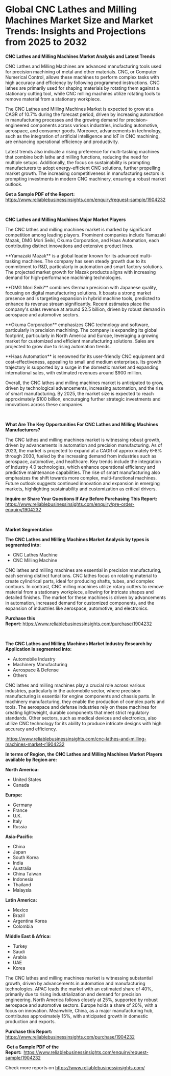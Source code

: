 <p><h1>Global CNC Lathes and Milling Machines Market Size and Market Trends: Insights and Projections from 2025 to 2032</h1></p><p><strong>CNC Lathes and Milling Machines Market Analysis and Latest Trends</strong></p>
<p><p>CNC Lathes and Milling Machines are advanced manufacturing tools used for precision machining of metal and other materials. CNC, or Computer Numerical Control, allows these machines to perform complex tasks with high accuracy and efficiency by following programmed instructions. CNC lathes are primarily used for shaping materials by rotating them against a stationary cutting tool, while CNC milling machines utilize rotating tools to remove material from a stationary workpiece. </p><p>The CNC Lathes and Milling Machines Market is expected to grow at a CAGR of 10.7% during the forecast period, driven by increasing automation in manufacturing processes and the growing demand for precision-engineered components across various industries, including automotive, aerospace, and consumer goods. Moreover, advancements in technology, such as the integration of artificial intelligence and IoT in CNC machining, are enhancing operational efficiency and productivity. </p><p>Latest trends also indicate a rising preference for multi-tasking machines that combine both lathe and milling functions, reducing the need for multiple setups. Additionally, the focus on sustainability is prompting manufacturers to adopt energy-efficient CNC solutions, further propelling market growth. The increasing competitiveness in manufacturing sectors is prompting investments in modern CNC machinery, ensuring a robust market outlook.</p></p>
<p><strong>Get a Sample PDF of the Report:&nbsp;</strong> <a href="https://www.reliablebusinessinsights.com/enquiry/request-sample/1904232?utm_campaign=2278&utm_medium=2&utm_source=Github&utm_content=ia&utm_term=10042025&utm_id=cnc-lathes-and-milling-machines">https://www.reliablebusinessinsights.com/enquiry/request-sample/1904232</a></p>
<p>&nbsp;</p>
<p><strong>CNC Lathes and Milling Machines Major Market Players</strong></p>
<p><p>The CNC lathes and milling machines market is marked by significant competition among leading players. Prominent companies include Yamazaki Mazak, DMG Mori Seiki, Okuma Corporation, and Haas Automation, each contributing distinct innovations and extensive product lines.</p><p>**Yamazaki Mazak** is a global leader known for its advanced multi-tasking machines. The company has seen steady growth due to its commitment to R&D, particularly in automation and smart factory solutions. The projected market growth for Mazak products aligns with increasing demand for high-performance machining technologies.</p><p>**DMG Mori Seiki** combines German precision with Japanese quality, focusing on digital manufacturing solutions. It boasts a strong market presence and is targeting expansion in hybrid machine tools, predicted to enhance its revenue stream significantly. Recent estimates place the company's sales revenue at around $2.5 billion, driven by robust demand in aerospace and automotive sectors.</p><p>**Okuma Corporation** emphasizes CNC technology and software, particularly in precision machining. The company is expanding its global footprint, particularly in North America and Europe, leveraging a growing market for customized and efficient manufacturing solutions. Sales are projected to grow due to rising automation trends.</p><p>**Haas Automation** is renowned for its user-friendly CNC equipment and cost-effectiveness, appealing to small and medium enterprises. Its growth trajectory is supported by a surge in the domestic market and expanding international sales, with estimated revenues around $900 million.</p><p>Overall, the CNC lathes and milling machines market is anticipated to grow, driven by technological advancements, increasing automation, and the rise of smart manufacturing. By 2025, the market size is expected to reach approximately $100 billion, encouraging further strategic investments and innovations across these companies.</p></p>
<p>&nbsp;</p>
<p><strong>What Are The Key Opportunities For CNC Lathes and Milling Machines Manufacturers?</strong></p>
<p><p>The CNC lathes and milling machines market is witnessing robust growth, driven by advancements in automation and precision manufacturing. As of 2023, the market is projected to expand at a CAGR of approximately 6-8% through 2030, fueled by the increasing demand from industries such as aerospace, automotive, and healthcare. Key trends include the integration of Industry 4.0 technologies, which enhance operational efficiency and predictive maintenance capabilities. The rise of smart manufacturing also emphasizes the shift towards more complex, multi-functional machines. Future outlook suggests continued innovation and expansion in emerging markets, highlighting sustainability and customization as critical drivers.</p></p>
<p><strong>Inquire or Share Your Questions If Any Before Purchasing This Report:</strong> <a href="https://www.reliablebusinessinsights.com/enquiry/pre-order-enquiry/1904232?utm_campaign=2278&utm_medium=2&utm_source=Github&utm_content=ia&utm_term=10042025&utm_id=cnc-lathes-and-milling-machines">https://www.reliablebusinessinsights.com/enquiry/pre-order-enquiry/1904232</a></p>
<p>&nbsp;</p>
<p><strong>Market Segmentation</strong></p>
<p><strong>The CNC Lathes and Milling Machines Market Analysis by types is segmented into:</strong></p>
<p><ul><li>CNC Lathes Machine</li><li>CNC Milling Machine</li></ul></p>
<p><p>CNC lathes and milling machines are essential in precision manufacturing, each serving distinct functions. CNC lathes focus on rotating material to create cylindrical parts, ideal for producing shafts, tubes, and complex contours. In contrast, CNC milling machines utilize rotary cutters to remove material from a stationary workpiece, allowing for intricate shapes and detailed finishes. The market for these machines is driven by advancements in automation, increased demand for customized components, and the expansion of industries like aerospace, automotive, and electronics.</p></p>
<p><strong>Purchase this Report:&nbsp;</strong><a href="https://www.reliablebusinessinsights.com/purchase/1904232?utm_campaign=2278&utm_medium=2&utm_source=Github&utm_content=ia&utm_term=10042025&utm_id=cnc-lathes-and-milling-machines">https://www.reliablebusinessinsights.com/purchase/1904232</a></p>
<p>&nbsp;</p>
<p><strong>The CNC Lathes and Milling Machines Market Industry Research by Application is segmented into:</strong></p>
<p><ul><li>Automobile Industry</li><li>Machinery Manufacturing</li><li>Aerospace & Defense</li><li>Others</li></ul></p>
<p><p>CNC lathes and milling machines play a crucial role across various industries, particularly in the automobile sector, where precision manufacturing is essential for engine components and chassis parts. In machinery manufacturing, they enable the production of complex parts and tools. The aerospace and defense industries rely on these machines for creating lightweight, durable components that meet strict regulatory standards. Other sectors, such as medical devices and electronics, also utilize CNC technology for its ability to produce intricate designs with high accuracy and efficiency.</p></p>
<p><a href="https://www.reliablebusinessinsights.com/cnc-lathes-and-milling-machines-market-r1904232?utm_campaign=2278&utm_medium=2&utm_source=Github&utm_content=ia&utm_term=10042025&utm_id=cnc-lathes-and-milling-machines">&nbsp;https://www.reliablebusinessinsights.com/cnc-lathes-and-milling-machines-market-r1904232</a></p>
<p><strong>In terms of Region, the CNC Lathes and Milling Machines Market Players available by Region are:</strong></p>
<p>
    <p> <strong> North America: </strong>
        <ul>
            <li>United States</li>
            <li>Canada</li>
        </ul>
        </p> 
    <p> <strong> Europe: </strong>
        <ul>
            <li>Germany</li>
            <li>France</li>
            <li>U.K.</li>
            <li>Italy</li>
            <li>Russia</li>
        </ul>
        </p> 
    <p> <strong> Asia-Pacific: </strong>
        <ul>
            <li>China</li>
            <li>Japan</li>
            <li>South Korea</li>
            <li>India</li>
            <li>Australia</li>
            <li>China Taiwan</li>
            <li>Indonesia</li>
            <li>Thailand</li>
            <li>Malaysia</li>
        </ul>
        </p> 
    <p> <strong> Latin America: </strong>
        <ul>
            <li>Mexico</li>
            <li>Brazil</li>
            <li>Argentina Korea</li>
            <li>Colombia</li>
        </ul>
        </p> 
    <p> <strong> Middle East & Africa: </strong>
        <ul>
            <li>Turkey</li>
            <li>Saudi</li>
            <li>Arabia</li>
            <li>UAE</li>
            <li>Korea</li>
        </ul>
    </p>
    </p>
<p><p>The CNC lathes and milling machines market is witnessing substantial growth, driven by advancements in automation and manufacturing technologies. APAC leads the market with an estimated share of 40%, primarily due to rising industrialization and demand for precision engineering. North America follows closely at 25%, supported by robust aerospace and automotive sectors. Europe holds a share of 20%, with a focus on innovation. Meanwhile, China, as a major manufacturing hub, contributes approximately 15%, with anticipated growth in domestic production and exports.</p></p>
<p><strong>Purchase this Report: </strong><a href="https://www.reliablebusinessinsights.com/purchase/1904232?utm_campaign=2278&utm_medium=2&utm_source=Github&utm_content=ia&utm_term=10042025&utm_id=cnc-lathes-and-milling-machines">https://www.reliablebusinessinsights.com/purchase/1904232</a></p>
<p>&nbsp;<strong>Get a Sample PDF of the Report:&nbsp;&nbsp;</strong><a href="https://www.reliablebusinessinsights.com/enquiry/request-sample/1904232?utm_campaign=2278&utm_medium=2&utm_source=Github&utm_content=ia&utm_term=10042025&utm_id=cnc-lathes-and-milling-machines">https://www.reliablebusinessinsights.com/enquiry/request-sample/1904232</a></p>
<p><strong></strong></p>
<p>Check more reports on <a href="https://www.reliablebusinessinsights.com/?utm_campaign=2278&utm_medium=2&utm_source=Github&utm_content=ia&utm_term=10042025&utm_id=cnc-lathes-and-milling-machines">https://www.reliablebusinessinsights.com/</a></p>